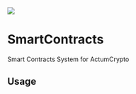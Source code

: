 <img src="https://actumcrypto.org/svg/logo.svg">

# SmartContracts
Smart Contracts System for ActumCrypto

## Usage

